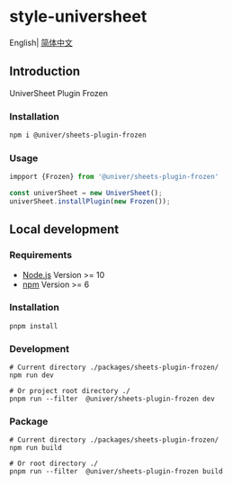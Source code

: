 # style-universheet

English| [简体中文](./README-zh.md)

## Introduction

UniverSheet Plugin Frozen

### Installation

```bash
npm i @univer/sheets-plugin-frozen
```

### Usage

```js
impport {Frozen} from '@univer/sheets-plugin-frozen'

const univerSheet = new UniverSheet();
univerSheet.installPlugin(new Frozen());
```

## Local development

### Requirements

-   [Node.js](https://nodejs.org/en/) Version >= 10
-   [npm](https://www.npmjs.com/) Version >= 6

### Installation

```
pnpm install
```

### Development

```
# Current directory ./packages/sheets-plugin-frozen/
npm run dev

# Or project root directory ./
pnpm run --filter  @univer/sheets-plugin-frozen dev
```

### Package

```
# Current directory ./packages/sheets-plugin-frozen/
npm run build

# Or root directory ./
pnpm run --filter  @univer/sheets-plugin-frozen build
```
